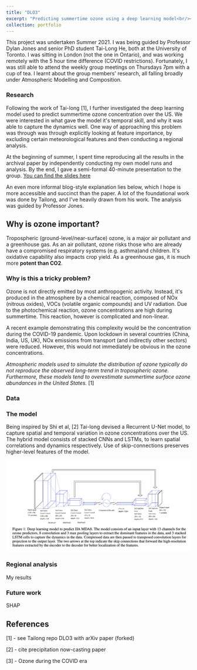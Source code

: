 ```yaml
---
title: "DLO3"
excerpt: "Predicting summertime ozone using a deep learning model<br/><img src='/images/500x300.png'>"
collection: portfolio
---
```


This project was undertaken Summer 2021. I was being guided by Professor Dylan Jones and senior PhD student Tai-Long He, both at the University of Toronto. I was sitting in London (not the one in Ontario), and was working remotely with the 5 hour time difference (COVID restrictions). Fortunately, I was still able to attend the weekly group meetings on Thursdays 7pm with a cup of tea. I learnt about the group members' research, all falling broadly under Atmospheric Modelling and Composition.


### Research

Following the work of Tai-long [1], I further investigated the deep learning model used to predict summertime ozone concentration over the US. We were interested in what gave the model it's temporal skill, and why it was able to capture the dynamics well. One way of approaching this problem was through was through explicitly looking at feature importance, by excluding certain meteorological features and then conducting a regional analysis.

At the beginning of summer, I spent time reproducing all the results in the archival paper by independently conducting my own model runs and analysis. By  the end, I gave a semi-formal 40-minute presentation to the group. [You can find the slides here](../../files/group_presentation.pdf)


An even more informal blog-style explanation lies below, which I hope is more accessible and succinct than the paper. A lot of the foundational work was done by Tailong, and I've heavily drawn from his work. The analysis was guided by Professor Jones. 

## Why is ozone important?

Tropospheric (ground-level/near-surface) ozone, is a major air pollutant and a greenhouse gas. As an air pollutant, ozone risks those who are already have a compromised respiratory systems (e.g. asthma)and children. It's oxidative capability also impacts crop yield. As a greenhouse gas, it is much more **potent than CO2**.


### Why is this a tricky problem?

Ozone is not directly emitted by most anthropogenic activity. Instead, it's produced in the atmosphere by a chemical reaction, composed of NOx (nitrous oxides), VOCs (volatile organic compounds) and UV radiation. Due to the photochemical reaction, ozone concentrations are high during summertime. This reaction, however is complicated and non-linear. 

A recent example demonstrating this complexity would be the concentration during the COVID-19 pandemic. Upon lockdown in several countries (China, India, US, UK), NOx emissions from transport (and indirectly other sectors) were reduced. However, this would not immediately be obvious in the ozone concentrations.

_Atmospheric models used to simulate the distribution of ozone typically do not reproduce the observed long-term trend in tropospheric ozone. Furthermore, these models tend to overestimate summertime surface ozone abundances in the United States._ [1]

### Data




### The model

Being inspired by Shi et al, [2] Tai-long devised a Recurrent U-Net model, to capture spatial and temporal variation in ozone concentrations over the US. The hybrid model consists of stacked CNNs and LSTMs, to learn spatial correlations and dynamics respectively. Use of skip-connections preserves higher-level features of the model.

![](../images/model_schematic.png)



### Regional analysis

My results

### Future work

SHAP



## References

[1] - see Tailong repo DLO3 with arXiv paper (forked)

[2] - cite precipitation now-casting paper

[3] - Ozone during the COVID era
